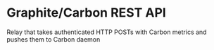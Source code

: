 # Graphite/Carbon REST API

Relay that takes authenticated HTTP POSTs with Carbon metrics and pushes them to Carbon daemon
